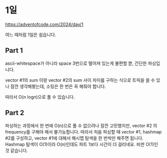 # 1일

https://adventofcode.com/2024/day/1

여느 때처럼 1일은 쉽습니다.

## Part 1

ascii-whitespace가 아니라 space 3번으로 떨어져 있는게 불편할 뿐, 간단한 파싱입니다.

vector #1의 sum 이랑 vector #2의 sum 사이 차이를 구하는 식으로 트릭을 쓸 수 있나 잠깐 생각해봤는데, 소팅은 한 번은 꼭 해줘야 합니다.

따라서 O(n logn)으로 풀 수 있습니다.

## Part 2

파싱하는 과정에서 한 번에 O(n)으로 풀 수 없으려나 잠깐 고민했지만, vector #2 의 frequency를 구해야 해서 불가능합니다.
따라서 처음 파싱할 때 vector #1, hashmap #2를 구성하고, vector #1에 대해서 해시맵 탐색을 한 번씩만 해주면 됩니다.
Hashmap 탐색이 O(1)이라 O(n)인데도 파트 1보다 시간이 더 걸리네요. 비싼 O(1)인 것 같습니다.
